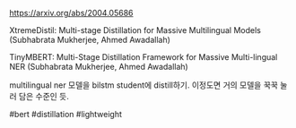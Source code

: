 https://arxiv.org/abs/2004.05686

XtremeDistil: Multi-stage Distillation for Massive Multilingual Models (Subhabrata Mukherjee, Ahmed Awadallah)

TinyMBERT: Multi-Stage Distillation Framework for Massive Multi-lingual NER (Subhabrata Mukherjee, Ahmed Awadallah)

multilingual ner 모델을 bilstm student에 distill하기. 이정도면 거의 모델을 꾹꾹 눌러 담은 수준인 듯.

#bert #distillation #lightweight 
